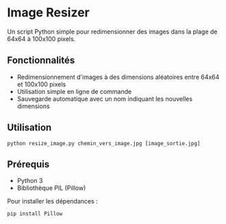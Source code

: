 # Image Resizer

Un script Python simple pour redimensionner des images dans la plage de 64x64 à 100x100 pixels.

## Fonctionnalités

- Redimensionnement d'images à des dimensions aléatoires entre 64x64 et 100x100 pixels
- Utilisation simple en ligne de commande
- Sauvegarde automatique avec un nom indiquant les nouvelles dimensions

## Utilisation

```
python resize_image.py chemin_vers_image.jpg [image_sortie.jpg]
```

## Prérequis

- Python 3
- Bibliothèque PIL (Pillow)

Pour installer les dépendances :
```
pip install Pillow
``` 